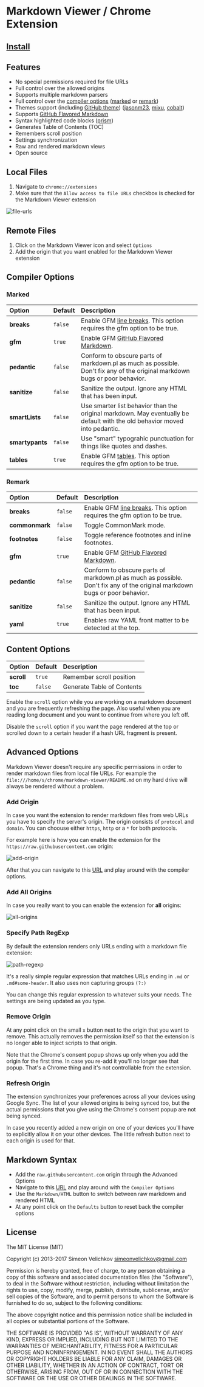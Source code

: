 
# Markdown Viewer / Chrome Extension


## [Install][chrome-store]


## Features

- No special permissions required for file URLs
- Full control over the allowed origins
- Supports multiple markdown parsers
- Full control over the [compiler options][compiler-options] ([marked][marked] or [remark][remark])
- Themes support (including [GitHub theme][themes0]) ([jasonm23][themes1], [mixu][themes2], [cobalt][themes3])
- Supports [GitHub Flavored Markdown][gfm]
- Syntax highlighted code blocks ([prism][prism])
- Generates Table of Contents (TOC)
- Remembers scroll position
- Settings synchronization
- Raw and rendered markdown views
- Open source


## Local Files

1. Navigate to `chrome://extensions`
2. Make sure that the `Allow access to file URLs` checkbox is checked for the Markdown Viewer extension

![file-urls]


## Remote Files

1. Click on the Markdown Viewer icon and select `Options`
2. Add the origin that you want enabled for the Markdown Viewer extension


## Compiler Options

### Marked

Option          | Default | Description
:---            | :---    | :---
**breaks**      | `false` | Enable GFM [line breaks][gfm]. This option requires the gfm option to be true.
**gfm**         | `true`  | Enable GFM [GitHub Flavored Markdown][gfm].
**pedantic**    | `false` | Conform to obscure parts of markdown.pl as much as possible. Don't fix any of the original markdown bugs or poor behavior.
**sanitize**    | `false` | Sanitize the output. Ignore any HTML that has been input.
**smartLists**  | `false` | Use smarter list behavior than the original markdown. May eventually be default with the old behavior moved into pedantic.
**smartypants** | `false` | Use "smart" typograhic punctuation for things like quotes and dashes.
**tables**      | `true`  | Enable GFM [tables][gfm-tables]. This option requires the gfm option to be true.

### Remark

Option          | Default | Description
:---            | :---    | :---
**breaks**      | `false` | Enable GFM [line breaks][gfm]. This option requires the gfm option to be true.
**commonmark**  | `false` | Toggle CommonMark mode.
**footnotes**   | `false` | Toggle reference footnotes and inline footnotes.
**gfm**         | `true`  | Enable GFM [GitHub Flavored Markdown][gfm].
**pedantic**    | `false` | Conform to obscure parts of markdown.pl as much as possible. Don't fix any of the original markdown bugs or poor behavior.
**sanitize**    | `false` | Sanitize the output. Ignore any HTML that has been input.
**yaml**        | `true`  | Enables raw YAML front matter to be detected at the top.


## Content Options

Option          | Default | Description
:---            | :---    | :---
**scroll**      | `true`  | Remember scroll position
**toc**         | `false` | Generate Table of Contents

Enable the `scroll` option while you are working on a markdown document and you are frequently refreshing the page. Also useful when you are reading long document and you want to continue from where you left off.

Disable the `scroll` option if you want the page rendered at the top or scrolled down to a certain header if a hash URL fragment is present.


## Advanced Options

Markdown Viewer doesn't require any specific permissions in order to render markdown files from local file URLs. For example the `file:///home/s/chrome/markdown-viewer/README.md` on my hard drive will always be rendered without a problem.

### Add Origin

In case you want the extension to render markdown files from web URLs you have to specify the server's origin. The origin consists of `protocol` and `domain`. You can choouse either `https`, `http` or a `*` for both protocols.

For example here is how you can enable the extension for the `https://raw.githubusercontent.com` origin:

![add-origin]

After that you can navigate to this [URL][syntax] and play around with the compiler options.

### Add All Origins

In case you really want to you can enable the extension for **all** origins:

![all-origins]

### Specify Path RegExp

By default the extension renders only URLs ending with a markdown file extension:

![path-regexp]

It's a really simple regular expression that matches URLs ending in `.md` or `.md#some-header`. It also uses non capturing groups `(?:)`

You can change this regular expression to whatever suits your needs. The settings are being updated as you type.

### Remove Origin

At any point click on the small `x` button next to the origin that you want to remove. This actually removes the permission itself so that the extension is no longer able to inject scripts to that origin.

Note that the Chrome's consent popup shows up only when you add the origin for the first time. In case you re-add it you'll no longer see that popup. That's a Chrome thing and it's not controllable from the extension.

### Refresh Origin

The extension synchronizes your preferences across all your devices using Google Sync. The list of your allowed origins is being synced too, but the actual permissions that you give using the Chrome's consent popup are not being synced.

In case you recently added a new origin on one of your devices you'll have to explicitly allow it on your other devices. The little refresh button next to each origin is used for that.


## Markdown Syntax

- Add the `raw.githubusercontent.com` origin through the Advanced Options
- Navigate to this [URL][syntax] and play around with the `Compiler Options`
- Use the `Markdown/HTML` button to switch between raw markdown and rendered HTML
- At any point click on the `Defaults` button to reset back the compiler options


## License

The MIT License (MIT)

Copyright (c) 2013-2017 Simeon Velichkov <simeonvelichkov@gmail.com>

Permission is hereby granted, free of charge, to any person obtaining a copy
of this software and associated documentation files (the "Software"), to deal
in the Software without restriction, including without limitation the rights
to use, copy, modify, merge, publish, distribute, sublicense, and/or sell
copies of the Software, and to permit persons to whom the Software is
furnished to do so, subject to the following conditions:

The above copyright notice and this permission notice shall be included in all
copies or substantial portions of the Software.

THE SOFTWARE IS PROVIDED "AS IS", WITHOUT WARRANTY OF ANY KIND, EXPRESS OR
IMPLIED, INCLUDING BUT NOT LIMITED TO THE WARRANTIES OF MERCHANTABILITY,
FITNESS FOR A PARTICULAR PURPOSE AND NONINFRINGEMENT. IN NO EVENT SHALL THE
AUTHORS OR COPYRIGHT HOLDERS BE LIABLE FOR ANY CLAIM, DAMAGES OR OTHER
LIABILITY, WHETHER IN AN ACTION OF CONTRACT, TORT OR OTHERWISE, ARISING FROM,
OUT OF OR IN CONNECTION WITH THE SOFTWARE OR THE USE OR OTHER DEALINGS IN THE
SOFTWARE.


  [marked]: https://github.com/chjj/marked
  [remark]: https://github.com/wooorm/remark
  [gfm]: https://guides.github.com/features/mastering-markdown/#GitHub-flavored-markdown
  [compiler-options]: #compiler-options
  [themes0]: https://github.com/sindresorhus/github-markdown-css
  [themes1]: https://github.com/jasonm23/markdown-css-themes
  [themes2]: https://github.com/mixu/markdown-styles
  [themes3]: https://github.com/nWODT-Cobalt/markown-utilities
  [prism]: http://prismjs.com/
  [event-page]: http://developer.chrome.com/extensions/event_pages.html
  [chrome-store]: https://chrome.google.com/webstore/detail/markdown-viewer/ckkdlimhmcjmikdlpkmbgfkaikojcbjk
  [gfm-tables]: https://github.com/adam-p/markdown-here/wiki/Markdown-Cheatsheet#tables
  [syntax]: https://raw.githubusercontent.com/simov/markdown-viewer/master/syntax.md
  [add-origin]: http://i.imgur.com/56zWesT.png
  [all-origins]: http://i.imgur.com/GiLeftR.png
  [path-regexp]: http://i.imgur.com/IJuNA63.png
  [file-urls]: http://i.imgur.com/eqiwzEz.png
